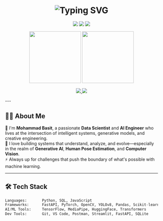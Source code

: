 <!-- Neon Cyberpunk GitHub Profile README for Mohammad Basit -->

<h1 align="center">
  <img src="https://readme-typing-svg.demolab.com?font=Fira+Code&size=28&pause=1000&color=00FEEF&center=true&vCenter=true&width=435&lines=Hi+%F0%9F%91%8B%2C+I'm+Mohammad+Basit!;AI+Engineer+%7C+Data+Scientist+%7C+Builder" alt="Typing SVG" />
</h1>

<p align="center">
  <img src="https://img.shields.io/badge/AI%20Enthusiast-%2300ffcc?style=for-the-badge&logo=OpenAI&logoColor=white"/>
  <img src="https://img.shields.io/badge/Data%20Scientist-%23ff00cc?style=for-the-badge&logo=python&logoColor=white"/>
  <img src="https://img.shields.io/badge/Machine%20Learning-%2300ffcc?style=for-the-badge&logo=scikit-learn&logoColor=white"/>
</p>

<p align="center"> <img src="https://github-readme-stats.vercel.app/api?username=basit536&show_icons=true&theme=tokyonight&hide_border=true&border_radius=15" height="170"/> <img src="https://github-readme-stats.vercel.app/api/top-langs/?username=basit536&layout=compact&theme=tokyonight&hide_border=true&border_radius=15" height="170"/> </p>

<p align="center"> <a href="mailto:mdbasit53600@gmail.com"> <img src="https://img.shields.io/badge/Gmail-%23EA4335?style=for-the-badge&logo=gmail&logoColor=white" /> </a> <a href="https://www.linkedin.com/in/md-basit-5af36" target="_blank"> <img src="https://img.shields.io/badge/LinkedIn-%230077B5?style=for-the-badge&logo=linkedin&logoColor=white" /> </a> </p>
---

## 👨‍💻 About Me

🚀 I'm **Mohammad Basit**, a passionate **Data Scientist** and **AI Engineer** who lives at the intersection of intelligent systems, generative models, and creative engineering.  
🧠 I love building systems that understand, analyze, and evolve—especially in the realm of **Generative AI**, **Human Pose Estimation**, and **Computer Vision**.  
⚡ Always up for challenges that push the boundary of what's possible with machine learning.

---

## 🛠️ Tech Stack

```python
Languages:       Python, SQL, JavaScript  
Frameworks:      FastAPI, PyTorch, OpenCV, YOLOv8, Pandas, Scikit-learn  
AI/ML Tools:     TensorFlow, MediaPipe, HuggingFace, Transformers  
Dev Tools:       Git, VS Code, Postman, Streamlit, FastAPI, SQLite  
